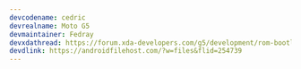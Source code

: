 ```yaml
---
devcodename: cedric
devrealname: Moto G5
devmaintainer: Fedray
devxdathread: https://forum.xda-developers.com/g5/development/rom-bootleggersrom-2-1-stable-t3759334
devdlink: https://androidfilehost.com/?w=files&flid=254739
---
```

